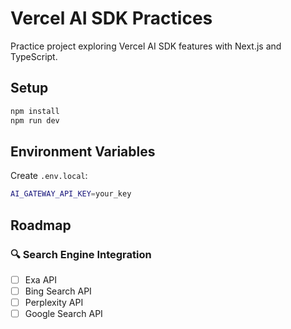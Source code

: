 # Vercel AI SDK Practices

Practice project exploring Vercel AI SDK features with Next.js and TypeScript.

## Setup

```bash
npm install
npm run dev
```

## Environment Variables

Create `.env.local`:

```bash
AI_GATEWAY_API_KEY=your_key
```

## Roadmap

### 🔍 Search Engine Integration
- [ ] Exa API
- [ ] Bing Search API
- [ ] Perplexity API
- [ ] Google Search API
